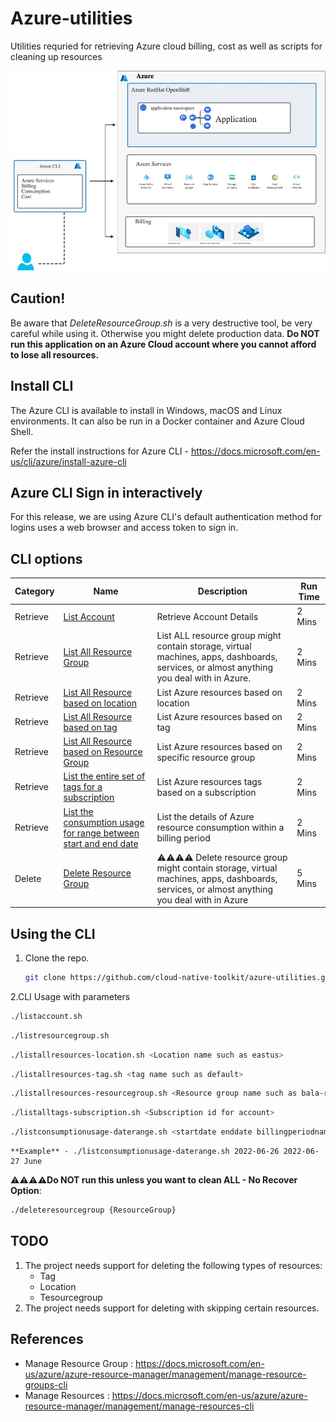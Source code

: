# Azure-utilities
Utilities requried for retrieving Azure cloud billing, cost as well as scripts for cleaning up resources 

![Azure Cloud CLI](images/Azure-CLI-Azure%20-%20CLI.jpg)

## Caution!

Be aware that *DeleteResourceGroup.sh* is a very destructive tool, be very careful while using it. Otherwise you might delete production data. **Do NOT run this application on an Azure Cloud account where you cannot afford to lose all resources.**

## Install CLI 

The Azure CLI is available to install in Windows, macOS and Linux environments. It can also be run in a Docker container and Azure Cloud Shell.

Refer the install instructions for Azure CLI - https://docs.microsoft.com/en-us/cli/azure/install-azure-cli

## Azure CLI Sign in interactively
For this release, we are using Azure CLI's default authentication method for logins uses a web browser and access token to sign in.


## CLI options

| Category | Name                                                                       | Description          | Run Time |
|--------|----------------------------------------------------------------------------|----------------------|----------|
| Retrieve    | [List Account](./listaccount.sh)    | Retrieve Account Details       | 2 Mins   |
| Retrieve    | [List All Resource Group ](./listallresourcegroup.sh)    | List ALL resource group might contain storage, virtual machines, apps, dashboards, services, or almost anything you deal with in Azure.       | 2 Mins   |
| Retrieve    | [List All Resource based on location ](./listallresources-location.sh)    | List Azure resources based on location| 2 Mins   |
| Retrieve    | [List All Resource based on tag ](./listallresources-tag.sh)    | List Azure resources based on tag| 2 Mins   |
| Retrieve    | [List All Resource based on Resource Group ](./listallresources-resourcegroup.sh)    | List Azure resources based on specific resource group| 2 Mins   |
| Retrieve    | [List the entire set of tags for a subscription](./listalltags-subscription.sh)    | List Azure resources tags based on a subscription| 2 Mins   |
| Retrieve    | [List the consumption usage for range between start and end date](./listconsumptionusage-daterange.sh)    | List the details of Azure resource consumption within a billing period| 2 Mins   |
| Delete    | [Delete Resource Group](./deleteresourcegroup.sh) |⚠️⚠️⚠️⚠️ Delete resource group might contain storage, virtual machines, apps, dashboards, services, or almost anything you deal with in Azure | 5 Mins   |

## Using the CLI

1. Clone the repo.

   ```bash
   git clone https://github.com/cloud-native-toolkit/azure-utilities.git
   ```


2.CLI Usage with parameters

   ```bash
   ./listaccount.sh
   ```

   ```bash
   ./listresourcegroup.sh
   ```

   ```bash
   ./listallresources-location.sh <Location name such as eastus>
   ```
   
   ```bash
   ./listallresources-tag.sh <tag name such as default> 
   ```
   
   ```bash
   ./listallresources-resourcegroup.sh <Resource group name such as bala-rg>
   ```

   ```bash
   ./listalltags-subscription.sh <Subscription id for account>
   ```

   ```bash
   ./listconsumptionusage-daterange.sh <startdate enddate billingperiodname>
  
   ```
    **Example** - ./listconsumptionusage-daterange.sh 2022-06-26 2022-06-27 June

   ⚠️⚠️⚠️⚠️**Do NOT run this unless you want to clean ALL - No Recover Option**:

   ```bash
   ./deleteresourcegroup {ResourceGroup}
   ```
## TODO

1. The project needs support for deleting the following types of resources:
   - Tag
   - Location
   - Tesourcegroup
2. The project needs support for deleting with skipping certain resources.

## References
- Manage Resource Group : https://docs.microsoft.com/en-us/azure/azure-resource-manager/management/manage-resource-groups-cli
- Manage Resources : https://docs.microsoft.com/en-us/azure/azure-resource-manager/management/manage-resources-cli
